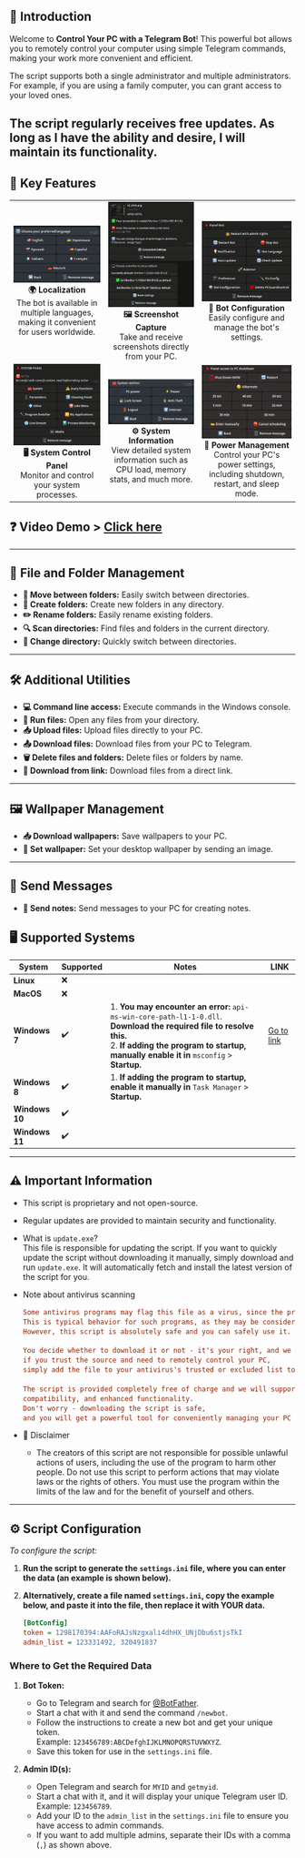 ## 📝 Introduction

Welcome to **Control Your PC with a Telegram Bot**! This powerful bot allows you to remotely control your computer using simple Telegram commands, making your work more convenient and efficient.

The script supports both a single administrator and multiple administrators. For example, if you are using a family computer, you can grant access to your loved ones.

The script regularly receives free updates. As long as I have the ability and desire, I will maintain its functionality.
---

## 🌟 Key Features

<div align="center">
  <table>
    <tr>
      <td align="center">
        <img src="resource/image/language.png" width="290px"><br>
        <b>🌍 Localization</b><br>
        The bot is available in multiple languages, making it convenient for users worldwide.
      </td>
      <td align="center">
        <img src="resource/image/takescreenshot.png" width="290px"><br>
        <b>🖼️ Screenshot Capture</b><br>
        Take and receive screenshots directly from your PC.
      </td>
      <td align="center">
        <img src="resource/image/panelbot.png" width="290px"><br>
        <b>🔧 Bot Configuration</b><br>
        Easily configure and manage the bot's settings.
      </td>
    </tr>
    <tr>
      <td align="center">
        <img src="resource/image/panelsystem.png" width="290px"><br>
        <b>🖥️ System Control Panel</b><br>
        Monitor and control your system processes.
      </td>
      <td align="center">
        <img src="resource/image/systemSection.png" width="290px"><br>
        <b>⚙️ System Information</b><br>
        View detailed system information such as CPU load, memory stats, and much more.
      </td>
      <td align="center">
        <img src="resource/image/PowerPC.png" width="290px"><br>
        <b>🔋 Power Management</b><br>
        Control your PC's power settings, including shutdown, restart, and sleep mode.
      </td>
    </tr>
  </table>
</div>

## ❓ Video Demo > [Click here](https://vimeo.com/1013143950)

---

## 📂 File and Folder Management

- **📁 Move between folders:** Easily switch between directories.
- **📂 Create folders:** Create new folders in any directory.
- **✏️ Rename folders:** Easily rename existing folders.
- **🔍 Scan directories:** Find files and folders in the current directory.
- **🔄 Change directory:** Quickly switch between directories.

---

## 🛠️ Additional Utilities

- **💻 Command line access:** Execute commands in the Windows console.
- **🚀 Run files:** Open any files from your directory.
- **📥 Upload files:** Upload files directly to your PC.
- **📤 Download files:** Download files from your PC to Telegram.
- **🗑️ Delete files and folders:** Delete files or folders by name.
- **🔗 Download from link:** Download files from a direct link.

---

## 🖼️ Wallpaper Management

- **📥 Download wallpapers:** Save wallpapers to your PC.
- **🎨 Set wallpaper:** Set your desktop wallpaper by sending an image.

---

## 💬 Send Messages

- **📝 Send notes:** Send messages to your PC for creating notes.

## 🖥️ Supported Systems

| **System**       | **Supported** | **Notes**                                                                                                                                                                 | **LINK**                                                                                                              |
|------------------|---------------|--------------------------------------------------------------------------------------------------------------------------------------------------------------------------|-----------------------------------------------------------------------------------------------------------------------|
| **Linux**        | ❌             |                                                                                                                                                                          |                                                                                                                       |
| **MacOS**        | ❌             |                                                                                                                                                                          |                                                                                                                       |
| **Windows 7**    | ✔️             | 1. **You may encounter an error:** `api-ms-win-core-path-l1-1-0.dll`. **Download the required file to resolve this.**<br>2. **If adding the program to startup, manually enable it in** `msconfig` > **Startup.** | [Go to link](https://github.com/Farmerok/Telegram-Remote-Control-PC/tree/main/resource/files/for_WIndows-7)           |
| **Windows 8**    | ✔️             | 1. **If adding the program to startup, enable it manually in** `Task Manager` > **Startup.**                                                                             |                                                                                                                       |
| **Windows 10**   | ✔️             |                                                                                                                                                                          |                                                                                                                       |
| **Windows 11**   | ✔️             |                                                                                                                                                                          |                                                                                                                       |

---

## ⚠️ Important Information
- This script is proprietary and not open-source.
- Regular updates are provided to maintain security and functionality.
- What is `update.exe`?  
  This file is responsible for updating the script. If you want to quickly update the script without downloading it manually, simply download and run `update.exe`. It will automatically fetch and install the latest version of the script for you.
- Note about antivirus scanning

  
  ```ini
  Some antivirus programs may flag this file as a virus, since the program is designed to remotely control a PC.
  This is typical behavior for such programs, as they may be considered potentially dangerous due to their functions.
  However, this script is absolutely safe and you can safely use it.
  
  You decide whether to download it or not - it's your right, and we respect your decision. However,
  if you trust the source and need to remotely control your PC,
  simply add the file to your antivirus's trusted or excluded list to avoid false positives.
  
  The script is provided completely free of charge and we will support it with updates from time to time to ensure security,
  compatibility, and enhanced functionality.
  Don't worry - downloading the script is safe,
  and you will get a powerful tool for conveniently managing your PC remotely via TELEGRAM!

- 🚨 Disclaimer

  - The creators of this script are not responsible for possible unlawful actions of users, including the use of the program to harm other people. Do not use this script to perform actions that may violate laws or the rights of others. You must use the program within the limits of the law and for the benefit of yourself and others.

---

## ⚙️ Script Configuration

*To configure the script:*

1. **Run the script to generate the `settings.ini` file, where you can enter the data (an example is shown below).**
2. **Alternatively, create a file named `settings.ini`, copy the example below, and paste it into the file, then replace it with YOUR data.**

    ```ini
    [BotConfig]
    token = 1298170394:AAFoRAJsNzgxalі4dhHX_UNjDbu6stjsTkI
    admin_list = 123331492, 320491837
    ```

### Where to Get the Required Data

1. **Bot Token:**  
   - Go to Telegram and search for [@BotFather](https://t.me/BotFather).  
   - Start a chat with it and send the command `/newbot`.  
   - Follow the instructions to create a new bot and get your unique token.  
     Example: `123456789:ABCDefghIJKLMNOPQRSTUVWXYZ`.  
   - Save this token for use in the `settings.ini` file.

2. **Admin ID(s):**  
   - Open Telegram and search for `MYID` and `getmyid`.  
   - Start a chat with it, and it will display your unique Telegram user ID.  
     Example: `123456789`.  
   - Add your ID to the `admin_list` in the `settings.ini` file to ensure you have access to admin commands.
   - If you want to add multiple admins, separate their IDs with a comma (`,`) as shown above.

